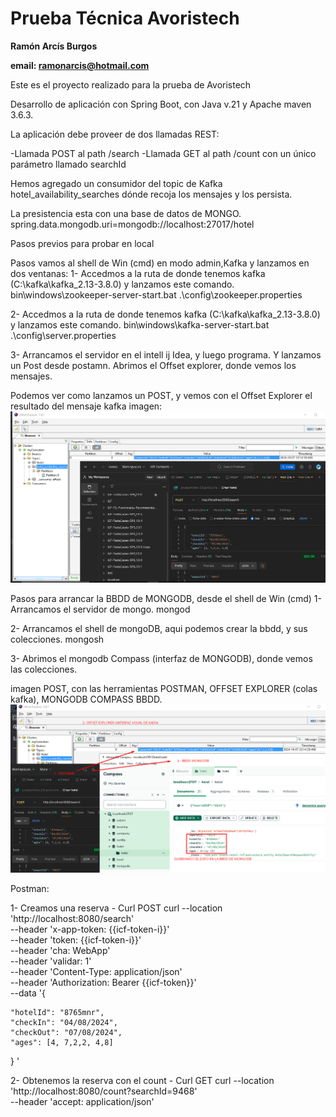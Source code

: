 # Prueba Técnica Avoristech

**Ramón Arcís Burgos**

**email: ramonarcis@hotmail.com**

Este es el proyecto realizado para la prueba de Avoristech

Desarrollo de aplicación con Spring Boot, con Java v.21 y
Apache maven 3.6.3.

La aplicación debe proveer de dos llamadas REST:

-Llamada POST al path /search
-Llamada GET al path /count con un único parámetro llamado
searchId

Hemos agregado un consumidor del topic de Kafka
hotel_availability_searches dónde recoja los mensajes y los persista.

La presistencia esta con una base de datos de MONGO.
spring.data.mongodb.uri=mongodb://localhost:27017/hotel

Pasos previos para probar en local

Pasos vamos al shell de Win (cmd) en modo admin,Kafka y lanzamos en dos ventanas:
1- Accedmos a la ruta de donde tenemos kafka (C:\kafka\kafka_2.13-3.8.0) y lanzamos este comando.
bin\windows\zookeeper-server-start.bat .\config\zookeeper.properties

2- Accedmos a la ruta de donde tenemos kafka (C:\kafka\kafka_2.13-3.8.0) y lanzamos este comando.
bin\windows\kafka-server-start.bat .\config\server.properties

3- Arrancamos  el servidor en el intell ij Idea, y luego programa. Y lanzamos un Post desde postamn.
Abrimos el Offset explorer, donde vemos los mensajes.


Podemos ver como lanzamos un POST, y vemos con el Offset Explorer el resultado del mensaje kafka
imagen: ![img.png](img.png)

Pasos para arrancar la BBDD de MONGODB, desde el shell de Win (cmd)
1- Arrancamos el servidor de mongo.
mongod

2- Arrancamos el shell de mongoDB, aqui podemos crear la bbdd, y sus colecciones.
mongosh

3- Abrimos el mongodb Compass (interfaz de MONGODB), donde vemos las colecciones.

imagen POST, con las herramientas POSTMAN, OFFSET EXPLORER (colas kafka), MONGODB COMPASS BBDD.
![img_1.png](img_1.png)


Postman:

1- Creamos una reserva - Curl POST 
curl --location 'http://localhost:8080/search' \
--header 'x-app-token: {{icf-token-i}}' \
--header 'token: {{icf-token-i}}' \
--header 'cha: WebApp' \
--header 'validar: 1' \
--header 'Content-Type: application/json' \
--header 'Authorization: Bearer {{icf-token}}' \
--data '{

    "hotelId": "8765mnr",
    "checkIn": "04/08/2024",
    "checkOut": "07/08/2024",
    "ages": [4, 7,2,2, 4,8]

}
'

2- Obtenemos la reserva con el count - Curl GET
curl --location 'http://localhost:8080/count?searchId=9468' \
--header 'accept: application/json'


